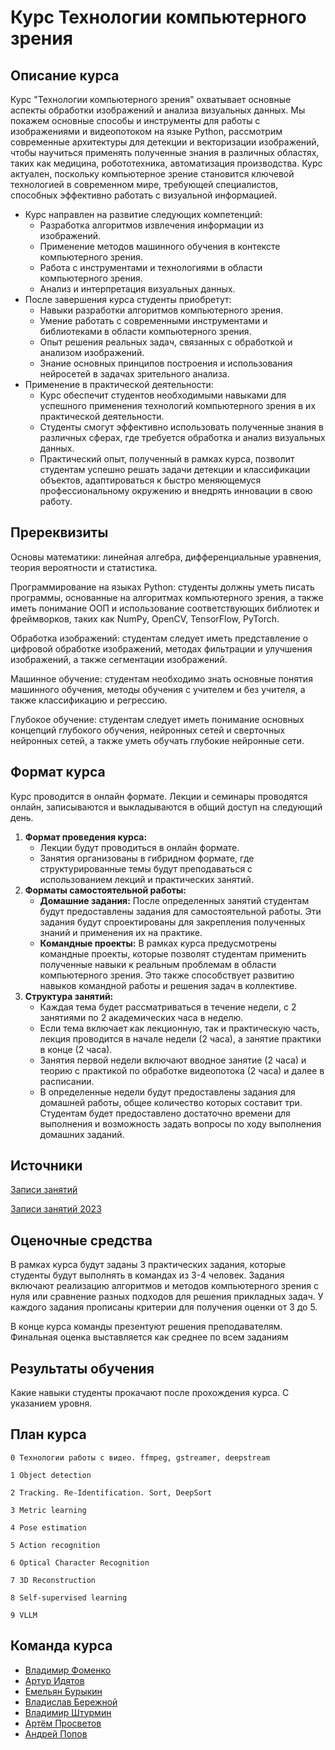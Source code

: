 # Курс Технологии компьютерного зрения

## Описание курса

Курс "Технологии компьютерного зрения" охватывает основные аспекты обработки изображений и анализа визуальных данных. Мы покажем основные способы и инструменты для работы c изображениями и видеопотоком на языке Python, рассмотрим современные архитектуры для детекции и векторизации изображений, чтобы научиться применять полученные знания в различных областях, таких как медицина, робототехника, автоматизация производства. Курс актуален, поскольку компьютерное зрение становится ключевой технологией в современном мире, требующей специалистов, способных эффективно работать с визуальной информацией.

- Курс направлен на развитие следующих компетенций:
    - Разработка алгоритмов извлечения информации из изображений.
    - Применение методов машинного обучения в контексте компьютерного зрения.
    - Работа с инструментами и технологиями в области компьютерного зрения.
    - Анализ и интерпретация визуальных данных.
- После завершения курса студенты приобретут:
    - Навыки разработки алгоритмов компьютерного зрения.
    - Умение работать с современными инструментами и библиотеками в области компьютерного зрения.
    - Опыт решения реальных задач, связанных с обработкой и анализом изображений.
    - Знание основных принципов построения и использования нейросетей в задачах зрительного анализа.
- Применение в практической деятельности:
    - Курс обеспечит студентов необходимыми навыками для успешного применения технологий компьютерного зрения в их практической деятельности.
    - Студенты смогут эффективно использовать полученные знания в различных сферах, где требуется обработка и анализ визуальных данных.
    - Практический опыт, полученный в рамках курса, позволит студентам успешно решать задачи детекции и классификации объектов, адаптироваться к быстро меняющемуся профессиональному окружению и внедрять инновации в свою работу.

## Пререквизиты

Основы математики: линейная алгебра, дифференциальные уравнения, теория вероятности и статистика.

Программирование на языках Python: студенты должны уметь писать программы, основанные на алгоритмах компьютерного зрения, а также иметь понимание ООП и использование соответствующих библиотек и фреймворков, таких как NumPy, OpenCV, TensorFlow, PyTorch.

Обработка изображений: студентам следует иметь представление о цифровой обработке изображений, методах фильтрации и улучшения изображений, а также сегментации изображений.

Машинное обучение: студентам необходимо знать основные понятия машинного обучения, методы обучения с учителем и без учителя, а также классификацию и регрессию.

Глубокое обучение: студентам следует иметь понимание основных концепций глубокого обучения, нейронных сетей и сверточных нейронных сетей, а также уметь обучать глубокие нейронные сети.

## Формат курса

Курс проводится в онлайн формате. Лекции и семинары проводятся онлайн, записываются и выкладываются в общий доступ на следующий день.

1. **Формат проведения курса:**
    - Лекции будут проводиться в онлайн формате.
    - Занятия организованы в гибридном формате, где структурированные темы будут преподаваться с использованием лекций и практических занятий.
2. **Форматы самостоятельной работы:**
    - **Домашние задания:** После определенных занятий студентам будут предоставлены задания для самостоятельной работы. Эти задания будут спроектированы для закрепления полученных знаний и применения их на практике.
    - **Командные проекты:** В рамках курса предусмотрены командные проекты, которые позволят студентам применить полученные навыки к реальным проблемам в области компьютерного зрения. Это также способствует развитию навыков командной работы и решения задач в коллективе.
3. **Структура занятий:**
    - Каждая тема будет рассматриваться в течение недели, с 2 занятиями по 2 академических часа в неделю.
    - Если тема включает как лекционную, так и практическую часть, лекция проводится в начале недели (2 часа), а занятие практики в конце (2 часа).
    - Занятия первой недели включают вводное занятие (2 часа) и теорию с практикой по обработке видеопотока (2 часа) и далее в расписании.
    - В определенные недели будут предоставлены задания для домашней работы, общее количество которых составит три. Студентам будет предоставлено достаточно времени для выполнения и возможность задать вопросы по ходу выполнения домашних заданий.

## Источники
[Записи занятий](https://drive.google.com/drive/folders/16pa0S0zVnCjAeIu6v6dsriX6Au3Wi3co)

[Записи занятий 2023](https://disk.yandex.ru/d/JHwZXroTqgW-HA)

## Оценочные средства

В рамках курса будут заданы 3 практических задания, которые студенты будут выполнять в командах из 3-4 человек. Задания включают реализацию алгоритмов и методов компьютерного зрения с нуля или сравнение разных подходов для решения прикладных задач. У каждого задания прописаны критерии для получения оценки от 3 до 5. 

В конце курса команды презентуют решения преподавателям. Финальная оценка выставляется как среднее по всем заданиям

## Результаты обучения
Какие навыки студенты прокачают после прохождения курса. С указанием уровня.


## План курса

    0 Технологии работы с видео. ffmpeg, gstreamer, deepstream

    1 Object detection
    
    2 Tracking. Re-Identification. Sort, DeepSort
    
    3 Metric learning
    
    4 Pose estimation
    
    5 Action recognition

    6 Optical Character Recognition

    7 3D Reconstruction
    
    8 Self-supervised learning

    9 VLLM


## Команда курса

- [Владимир Фоменко](https://github.com/Vlako)
- [Артур Идятов](https://github.com/electriclizard)
- [Емельян Бурыкин](https://github.com/Emelian)
- [Владислав Бережной](https://github.com/VABer-dv)
- [Владимир Штурмин]()
- [Артём Просветов]()
- [Андрей Попов](https://github.com/traptrip)